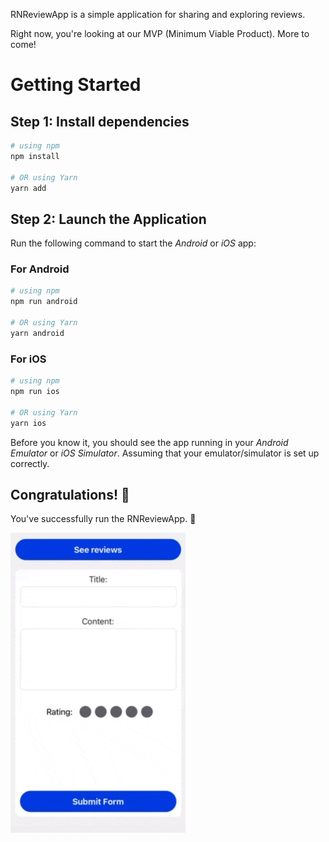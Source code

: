 RNReviewApp is a simple application for sharing and exploring reviews.

Right now, you're looking at our MVP (Minimum Viable Product). More to come!

# Getting Started

## Step 1: Install dependencies

```bash
# using npm
npm install

# OR using Yarn
yarn add
```

## Step 2: Launch the Application

Run the following command to start the _Android_ or _iOS_ app:

### For Android

```bash
# using npm
npm run android

# OR using Yarn
yarn android
```

### For iOS

```bash
# using npm
npm run ios

# OR using Yarn
yarn ios
```

Before you know it, you should see the app running in your _Android Emulator_ or _iOS Simulator_. Assuming that your emulator/simulator is set up correctly.

## Congratulations! :tada:

You've successfully run the RNReviewApp. :partying_face:

![](demo.gif)
